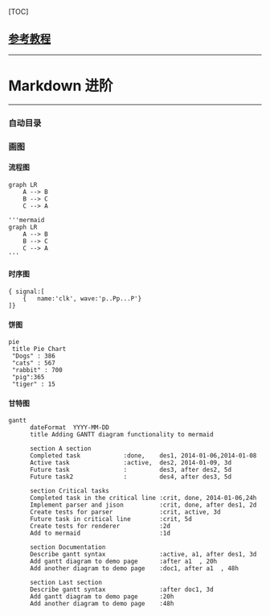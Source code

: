 [TOC]


## [参考教程](https://orangex4.cool/post/notes-in-markdown/#markdown-%E8%BF%9B%E9%98%B6-%E9%80%89%E7%9C%8B)

---

# Markdown 进阶

---

### 自动目录

<!--[TOC]-->

### 画图

#### 流程图

```mermaid
graph LR
    A --> B
    B --> C
    C --> A
```
```
'''mermaid
graph LR
    A --> B
    B --> C
    C --> A
'''
```

#### 时序图

```wavedrom
{ signal:[
    {   name:'clk', wave:'p..Pp...P'}
]}
```

#### 饼图

```mermaid
pie
 title Pie Chart
 "Dogs" : 386
 "cats" : 567
 "rabbit" : 700
 "pig":365
 "tiger" : 15
 ```

 #### 甘特图
 ```mermaid
 gantt
       dateFormat  YYYY-MM-DD
       title Adding GANTT diagram functionality to mermaid

       section A section
       Completed task            :done,    des1, 2014-01-06,2014-01-08
       Active task               :active,  des2, 2014-01-09, 3d
       Future task               :         des3, after des2, 5d
       Future task2              :         des4, after des3, 5d

       section Critical tasks
       Completed task in the critical line :crit, done, 2014-01-06,24h
       Implement parser and jison          :crit, done, after des1, 2d
       Create tests for parser             :crit, active, 3d
       Future task in critical line        :crit, 5d
       Create tests for renderer           :2d
       Add to mermaid                      :1d

       section Documentation
       Describe gantt syntax               :active, a1, after des1, 3d
       Add gantt diagram to demo page      :after a1  , 20h
       Add another diagram to demo page    :doc1, after a1  , 48h

       section Last section
       Describe gantt syntax               :after doc1, 3d
       Add gantt diagram to demo page      :20h
       Add another diagram to demo page    :48h
```